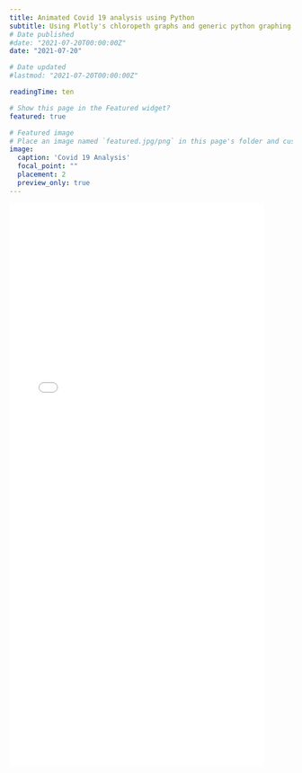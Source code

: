 ```yaml
---
title: Animated Covid 19 analysis using Python
subtitle: Using Plotly's chloropeth graphs and generic python graphing to visualize Covid 19 infection and death rates and the impact of lockdown in various countries.
# Date published
#date: "2021-07-20T00:00:00Z"
date: "2021-07-20"

# Date updated
#lastmod: "2021-07-20T00:00:00Z"

readingTime: ten

# Show this page in the Featured widget?
featured: true

# Featured image
# Place an image named `featured.jpg/png` in this page's folder and customize its options here.
image:
  caption: 'Covid 19 Analysis'
  focal_point: ""
  placement: 2
  preview_only: true
---
```

<iframe
       src="./ch001.html"
       width="90%"
       height="1000px"
       style="border:none;">
 </iframe>